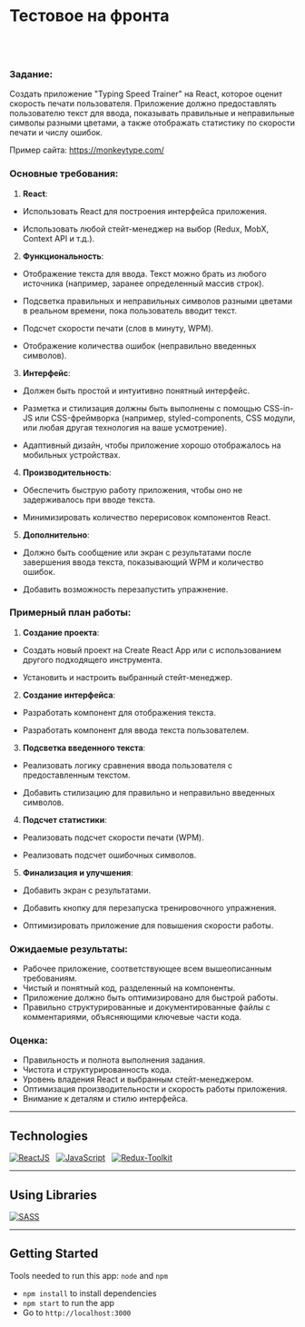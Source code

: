 # Тестовое на фронта

<br>


<br>


### **Задание:**

Создать приложение "Typing Speed Trainer" на React, которое оценит скорость печати пользователя. Приложение должно предоставлять пользователю текст для ввода, показывать правильные и неправильные символы разными цветами, а также отображать статистику по скорости печати и числу ошибок.

Пример сайта: https://monkeytype.com/

### Основные требования:

1. **React**:

- Использовать React для построения интерфейса приложения.

- Использовать любой стейт-менеджер на выбор (Redux, MobX, Context API и т.д.).

2. **Функциональность**:

- Отображение текста для ввода. Текст можно брать из любого источника (например, заранее определенный массив строк).

- Подсветка правильных и неправильных символов разными цветами в реальном времени, пока пользователь вводит текст.

- Подсчет скорости печати (слов в минуту, WPM).

- Отображение количества ошибок (неправильно введенных символов).

3. **Интерфейс**:

- Должен быть простой и интуитивно понятный интерфейс.

- Разметка и стилизация должны быть выполнены с помощью CSS-in-JS или CSS-фреймворка (например, styled-components, CSS модули, или любая другая технология на ваше усмотрение).

- Адаптивный дизайн, чтобы приложение хорошо отображалось на мобильных устройствах.

4. **Производительность**:

- Обеспечить быструю работу приложения, чтобы оно не задерживалось при вводе текста.

- Минимизировать количество перерисовок компонентов React.

5. **Дополнительно**:

- Должно быть сообщение или экран с результатами после завершения ввода текста, показывающий WPM и количество ошибок.

- Добавить возможность перезапустить упражнение.

### Примерный план работы:

1. **Создание проекта**:

- Создать новый проект на Create React App или с использованием другого подходящего инструмента.

- Установить и настроить выбранный стейт-менеджер.

2. **Создание интерфейса**:

- Разработать компонент для отображения текста.

- Разработать компонент для ввода текста пользователем.

3. **Подсветка введенного текста**:

- Реализовать логику сравнения ввода пользователя с предоставленным текстом.

- Добавить стилизацию для правильно и неправильно введенных символов.

4. **Подсчет статистики**:

- Реализовать подсчет скорости печати (WPM).

- Реализовать подсчет ошибочных символов.

5. **Финализация и улучшения**:

- Добавить экран с результатами.

- Добавить кнопку для перезапуска тренировочного упражнения.

- Оптимизировать приложение для повышения скорости работы.

### Ожидаемые результаты:

- Рабочее приложение, соответствующее всем вышеописанным требованиям.
- Чистый и понятный код, разделенный на компоненты.
- Приложение должно быть оптимизировано для быстрой работы.
- Правильно структурированные и документированные файлы с комментариями, объясняющими ключевые части кода.

### Оценка:

- Правильность и полнота выполнения задания.
- Чистота и структурированность кода.
- Уровень владения React и выбранным стейт-менеджером.
- Оптимизация производительности и скорость работы приложения.
- Внимание к деталям и стилю интерфейса.

<hr style="height: 1px;">


## Technologies
[![ReactJS](https://img.shields.io/badge/React-20232A?style=for-the-badge&logo=react&logoColor=61DAFB)](https://reactjs.org) &nbsp;
[![JavaScript](https://img.shields.io/badge/JavaScript-yellow?style=for-the-badge&logo=JavaScript&logoSize=%20)](https://www.javascript.com/) &nbsp;
[![Redux-Toolkit](https://img.shields.io/badge/Redux%20Toolkit-%23593d88?style=for-the-badge&logo=redux)](https://redux-toolkit.js.org/)

<hr>

## Using Libraries
[![SASS](https://img.shields.io/badge/-blue?style=social&logo=sass&label=SASS%20(SCSS))](https://sass-lang.com/) &nbsp;
<hr>

## Getting Started
Tools needed to run this app: `node` and `npm`

- `npm install` to install dependencies
- `npm start` to run the app
- Go to `http://localhost:3000`

